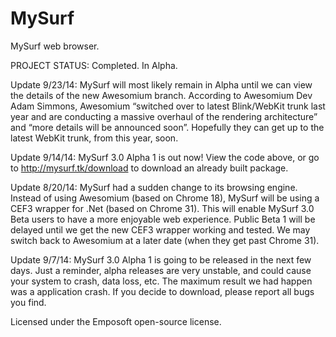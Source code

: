 MySurf
======

MySurf web browser.


PROJECT STATUS: Completed. In Alpha.

Update 9/23/14: MySurf will most likely remain in Alpha until we can view the details of the new Awesomium branch. According to Awesomium Dev Adam Simmons, Awesomium “switched over to latest Blink/WebKit trunk last year and are conducting a massive overhaul of the rendering architecture” and “more details will be announced soon”. Hopefully they can get up to the latest WebKit trunk, from this year, soon.

Update 9/14/14: MySurf 3.0 Alpha 1 is out now! View the code above, or go to http://mysurf.tk/download to download an already built package.

Update 8/20/14: MySurf had a sudden change to its browsing engine. Instead of using Awesomium (based on Chrome 18), MySurf will be using a CEF3 wrapper for .Net (based on Chrome 31). This will enable MySurf 3.0 Beta users to have a more enjoyable web experience. Public Beta 1 will be delayed until we get the new CEF3 wrapper working and tested. We may switch back to Awesomium at a later date (when they get past Chrome 31).

Update 9/7/14: MySurf 3.0 Alpha 1 is going to be released in the next few days. Just a reminder, alpha releases are very unstable, and could cause your system to crash, data loss, etc. The maximum result we had happen was a application crash. If you decide to download, please report all bugs you find.

Licensed under the Emposoft open-source license. 

